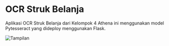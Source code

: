 # OCR Struk Belanja
Aplikasi OCR Struk Belanja dari Kelompok 4 Athena ini menggunakan model Pytesseract yang dideploy menggunakan Flask.

![Tampilan](https://github.com/SelgiAgilsa/OCR-Struk-Belanja/blob/main/web-ocr.gif)
